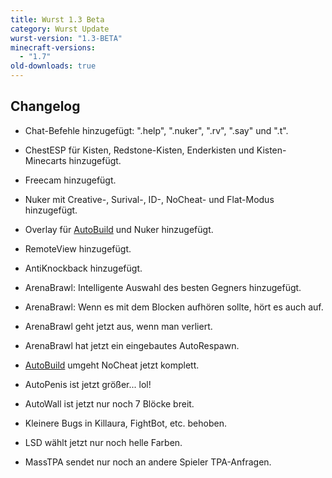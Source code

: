 ```yaml
---
title: Wurst 1.3 Beta
category: Wurst Update
wurst-version: "1.3-BETA"
minecraft-versions:
  - "1.7"
old-downloads: true
---
```

## Changelog

- Chat-Befehle hinzugefügt: ".help", ".nuker", ".rv", ".say" und ".t".

- ChestESP für Kisten, Redstone-Kisten, Enderkisten und Kisten-Minecarts hinzugefügt.

- Freecam hinzugefügt.

- Nuker mit Creative-, Surival-, ID-, NoCheat- und Flat-Modus hinzugefügt.

- Overlay für [AutoBuild](https://wiki.wurstclient.net/autobuild) und Nuker hinzugefügt.

- RemoteView hinzugefügt.

- AntiKnockback hinzugefügt.

- ArenaBrawl: Intelligente Auswahl des besten Gegners hinzugefügt.

- ArenaBrawl: Wenn es mit dem Blocken aufhören sollte, hört es auch auf.

- ArenaBrawl geht jetzt aus, wenn man verliert.

- ArenaBrawl hat jetzt ein eingebautes AutoRespawn.

- [AutoBuild](https://wiki.wurstclient.net/autobuild) umgeht NoCheat jetzt komplett.

- AutoPenis ist jetzt größer... lol!

- AutoWall ist jetzt nur noch 7 Blöcke breit.

- Kleinere Bugs in Killaura, FightBot, etc. behoben.

- LSD wählt jetzt nur noch helle Farben.

- MassTPA sendet nur noch an andere Spieler TPA-Anfragen.
